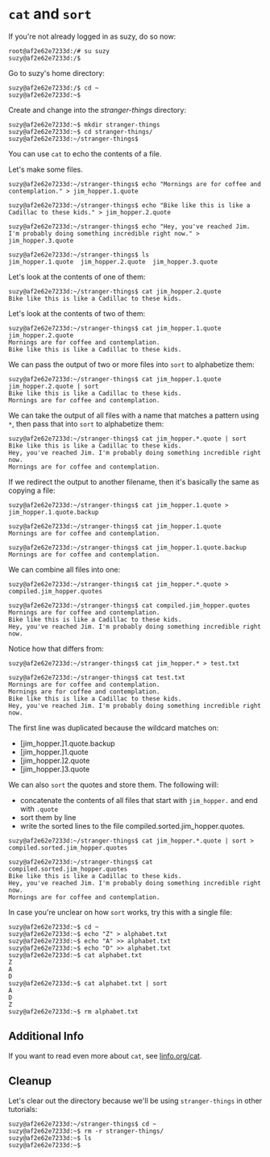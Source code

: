 `cat` and `sort`
================

If you're not already logged in as suzy, do so now:

```
root@af2e62e7233d:/# su suzy
suzy@af2e62e7233d:/$ 
```

Go to suzy's home directory:

```
suzy@af2e62e7233d:/$ cd ~
suzy@af2e62e7233d:~$ 
```

Create and change into the _stranger-things_ directory:

```
suzy@af2e62e7233d:~$ mkdir stranger-things
suzy@af2e62e7233d:~$ cd stranger-things/
suzy@af2e62e7233d:~/stranger-things$ 
```

You can use `cat` to echo the contents of a file.

Let's make some files.

```
suzy@af2e62e7233d:~/stranger-things$ echo "Mornings are for coffee and contemplation." > jim_hopper.1.quote

suzy@af2e62e7233d:~/stranger-things$ echo "Bike like this is like a Cadillac to these kids." > jim_hopper.2.quote

suzy@af2e62e7233d:~/stranger-things$ echo "Hey, you've reached Jim. I'm probably doing something incredible right now." > jim_hopper.3.quote

suzy@af2e62e7233d:~/stranger-things$ ls
jim_hopper.1.quote  jim_hopper.2.quote  jim_hopper.3.quote
```

Let's look at the contents of one of them:

```
suzy@af2e62e7233d:~/stranger-things$ cat jim_hopper.2.quote 
Bike like this is like a Cadillac to these kids.
```

Let's look at the contents of two of them:

```
suzy@af2e62e7233d:~/stranger-things$ cat jim_hopper.1.quote jim_hopper.2.quote 
Mornings are for coffee and contemplation.
Bike like this is like a Cadillac to these kids.
```

We can pass the output of two or more files into `sort` to alphabetize them:

```
suzy@af2e62e7233d:~/stranger-things$ cat jim_hopper.1.quote jim_hopper.2.quote | sort
Bike like this is like a Cadillac to these kids.
Mornings are for coffee and contemplation.
```

We can take the output of all files with a name that matches a pattern using `*`, then pass that into `sort` to alphabetize them:

```
suzy@af2e62e7233d:~/stranger-things$ cat jim_hopper.*.quote | sort
Bike like this is like a Cadillac to these kids.
Hey, you've reached Jim. I'm probably doing something incredible right now.
Mornings are for coffee and contemplation.
```

If we redirect the output to another filename, then it's basically the same as copying a file:

```
suzy@af2e62e7233d:~/stranger-things$ cat jim_hopper.1.quote > jim_hopper.1.quote.backup

suzy@af2e62e7233d:~/stranger-things$ cat jim_hopper.1.quote
Mornings are for coffee and contemplation.

suzy@af2e62e7233d:~/stranger-things$ cat jim_hopper.1.quote.backup 
Mornings are for coffee and contemplation.
```

We can combine all files into one:

```
suzy@af2e62e7233d:~/stranger-things$ cat jim_hopper.*.quote > compiled.jim_hopper.quotes

suzy@af2e62e7233d:~/stranger-things$ cat compiled.jim_hopper.quotes 
Mornings are for coffee and contemplation.
Bike like this is like a Cadillac to these kids.
Hey, you've reached Jim. I'm probably doing something incredible right now.
```

Notice how that differs from:

```
suzy@af2e62e7233d:~/stranger-things$ cat jim_hopper.* > test.txt

suzy@af2e62e7233d:~/stranger-things$ cat test.txt 
Mornings are for coffee and contemplation.
Mornings are for coffee and contemplation.
Bike like this is like a Cadillac to these kids.
Hey, you've reached Jim. I'm probably doing something incredible right now.
```

The first line was duplicated because the wildcard matches on:

- [jim_hopper.]1.quote.backup
- [jim_hopper.]1.quote
- [jim_hopper.]2.quote
- [jim_hopper.]3.quote

We can also `sort` the quotes and store them. The following will:

- concatenate the contents of all files that start with `jim_hopper.` and end with `.quote`
- sort them by line
- write the sorted lines to the file compiled.sorted.jim_hopper.quotes.

```
suzy@af2e62e7233d:~/stranger-things$ cat jim_hopper.*.quote | sort > compiled.sorted.jim_hopper.quotes 

suzy@af2e62e7233d:~/stranger-things$ cat compiled.sorted.jim_hopper.quotes 
Bike like this is like a Cadillac to these kids.
Hey, you've reached Jim. I'm probably doing something incredible right now.
Mornings are for coffee and contemplation.
```

In case you're unclear on how `sort` works, try this with a single file:

```
suzy@af2e62e7233d:~$ cd ~   
suzy@af2e62e7233d:~$ echo "Z" > alphabet.txt
suzy@af2e62e7233d:~$ echo "A" >> alphabet.txt
suzy@af2e62e7233d:~$ echo "D" >> alphabet.txt
suzy@af2e62e7233d:~$ cat alphabet.txt 
Z
A
D
suzy@af2e62e7233d:~$ cat alphabet.txt | sort
A
D
Z
suzy@af2e62e7233d:~$ rm alphabet.txt 
```


Additional Info
---------------

If you want to read even more about `cat`, see [linfo.org/cat](http://www.linfo.org/cat.html).


Cleanup
-------

Let's clear out the directory because we'll be using `stranger-things` in other tutorials:

```
suzy@af2e62e7233d:~/stranger-things$ cd ~
suzy@af2e62e7233d:~$ rm -r stranger-things/
suzy@af2e62e7233d:~$ ls
suzy@af2e62e7233d:~$ 
```
